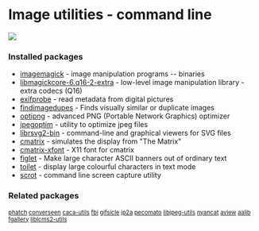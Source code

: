 # Image utilities - command line

[![](https://screenshots.debian.net/thumbnail/imagemagick/)](https://screenshots.debian.net/screenshot/imagemagick/)


 

### Installed packages

* [imagemagick](https://packages.debian.org/stretch/imagemagick) - image manipulation programs -- binaries
* [libmagickcore-6.q16-2-extra](https://packages.debian.org/stretch/libmagickcore-6.q16-2-extra) - low-level image manipulation library - extra codecs (Q16)
* [exifprobe](https://packages.debian.org/stretch/exifprobe) - read metadata from digital pictures
* [findimagedupes](https://packages.debian.org/stretch/findimagedupes) - Finds visually similar or duplicate images
* [optipng](https://packages.debian.org/stretch/optipng) - advanced PNG (Portable Network Graphics) optimizer
* [jpegoptim](https://packages.debian.org/stretch/jpegoptim) - utility to optimize jpeg files
* [librsvg2-bin](https://packages.debian.org/stretch/librsvg2-bin) - command-line and graphical viewers for SVG files
* [cmatrix](https://packages.debian.org/stretch/cmatrix) - simulates the display from "The Matrix"
* [cmatrix-xfont](https://packages.debian.org/stretch/cmatrix-xfont) - X11 font for cmatrix
* [figlet](https://packages.debian.org/stretch/figlet) - Make large character ASCII banners out of ordinary text
* [toilet](https://packages.debian.org/stretch/toilet) - display large colourful characters in text mode
* [scrot](https://packages.debian.org/stretch/scrot) - command line screen capture utility

### Related packages

<sub> [phatch](https://packages.debian.org/stretch/phatch) [converseen](https://packages.debian.org/stretch/converseen) [caca-utils](https://packages.debian.org/stretch/caca-utils) [fbi](https://packages.debian.org/stretch/fbi) [gifsicle](https://packages.debian.org/stretch/gifsicle) [jp2a](https://packages.debian.org/stretch/jp2a) [pecomato](https://packages.debian.org/stretch/pecomato) [libjpeg-utils](https://packages.debian.org/stretch/libjpeg-utils) [nyancat](https://packages.debian.org/stretch/nyancat) [aview](https://packages.debian.org/stretch/aview) [aalib](https://packages.debian.org/stretch/aalib) [fgallery](https://packages.debian.org/stretch/fgallery) [liblcms2-utils](https://packages.debian.org/stretch/liblcms2-utils)  </sub>
